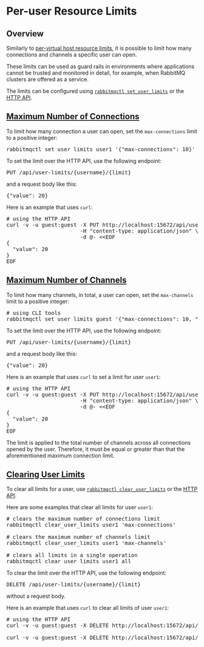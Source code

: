 <!--
Copyright (c) 2007-2023 VMware, Inc. or its affiliates.

All rights reserved. This program and the accompanying materials
are made available under the terms of the under the Apache License,
Version 2.0 (the "License”); you may not use this file except in compliance
with the License. You may obtain a copy of the License at

https://www.apache.org/licenses/LICENSE-2.0

Unless required by applicable law or agreed to in writing, software
distributed under the License is distributed on an "AS IS" BASIS,
WITHOUT WARRANTIES OR CONDITIONS OF ANY KIND, either express or implied.
See the License for the specific language governing permissions and
limitations under the License.
-->

# Per-user Resource Limits

## Overview

Similarly to [per-virtual host resource limits](/vhosts.html#limits), it is possible to limit
how many connections and channels a specific user can open.

These limits can be used as guard rails in environments where applications
cannot be trusted and monitored in detail, for example, when RabbitMQ clusters
are offered as a service.

The limits can be configured using [`rabbitmqctl set_user_limits`](/cli.html) or the [HTTP API](/management.html#http-api).

## <a id="connections" class="anchor" href="#connections">Maximum Number of Connections</a>

To limit how many connection a user can open, set the `max-connections` limit to
a positive integer:

<pre class="lang-bash">
rabbitmqctl set_user_limits user1 '{"max-connections": 10}'
</pre>

To set the limit over the HTTP API, use the following endpoint:

<pre class="lang-ini">
PUT /api/user-limits/{username}/{limit}
</pre>

and a request body like this:

<pre class="lang-javascript">
{"value": 20}
</pre>

Here is an example that uses `curl`:

<pre class="lang-bash">
# using the HTTP API
curl -v -u guest:guest -X PUT http://localhost:15672/api/user-limits/user1/max-connections \
                       -H "content-type: application/json" \
                       -d @- &lt;&lt;EOF
{
  "value": 20
}
EOF
</pre>

## <a id="channels" class="anchor" href="#channels">Maximum Number of Channels</a>

To limit how many channels, in total, a user can open, set the `max-channels` limit to
a positive integer:

<pre class="lang-bash">
# using CLI tools
rabbitmqctl set_user_limits guest '{"max-connections": 10, "max-channels": 20}'
</pre>

To set the limit over the HTTP API, use the following endpoint:

<pre class="lang-ini">
PUT /api/user-limits/{username}/{limit}
</pre>

and a request body like this:

<pre class="lang-javascript">
{"value": 20}
</pre>

Here is an example that uses `curl` to set a limit for user `user1`:

<pre class="lang-bash">
# using the HTTP API
curl -v -u guest:guest -X PUT http://localhost:15672/api/user-limits/user1/max-channels \
                       -H "content-type: application/json" \
                       -d @- &lt;&lt;EOF
{
  "value": 20
}
EOF
</pre>

The limit is applied to the total number of channels across all connections opened
by the user. Therefore, it must be equal or greater than that the aforementioned maximum
connection limit.

## <a id="clearing" class="anchor" href="#clearing">Clearing User Limits</a>

To clear all limits for a user, use [`rabbitmqctl clear_user_limits`](/cli.html) or the [HTTP API](/management.html#http-api).

Here are some examples that clear all limits for user `user1`:

<pre class="lang-bash">
# clears the maximum number of connections limit
rabbitmqctl clear_user_limits user1 'max-connections'

# clears the maximum number of channels limit
rabbitmqctl clear_user_limits user1 'max-channels'

# clears all limits in a single operation
rabbitmqctl clear_user_limits user1 all
</pre>

To clear the limit over the HTTP API, use the following endpoint:

<pre class="lang-ini">
DELETE /api/user-limits/{username}/{limit}
</pre>

without a request body.

Here is an example that uses `curl` to clear all limits of user `user1`:

<pre class="lang-bash">
# using the HTTP API
curl -v -u guest:guest -X DELETE http://localhost:15672/api/user-limits/user1/max-channels

curl -v -u guest:guest -X DELETE http://localhost:15672/api/user-limits/user1/max-connections
</pre>